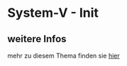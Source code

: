 [1]: https://www.tuxcademy.org/download/de/lxk1/lxk1-de-manual.pdf#chapter.519

# System-V - Init

## weitere Infos
mehr zu diesem Thema finden sie [hier][1]
